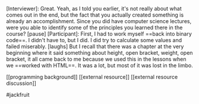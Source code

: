 [Interviewer]: Great. Yeah, as I told you earlier, it's not really about what comes out in the end, but the fact that you actually created something is already an accomplishment. Since you did have computer science lectures, were you able to identify some of the principles you learned there in the course? 
[pause]
[Participant]: First, I had to work myself ==back into binary code==. I didn't have to, but I did. I did try to calculate some values and failed miserably. [laughs] But I recall that there was a chapter at the very beginning where it said something about height, open bracket, weight, open bracket, it all came back to me because we used this in the lessons when we ==worked with HTML==. It was a lot, but most of it was lost in the limbo.

[[programming background]]
[[external resource]]
[[external resource discussion]]

#jackfruit